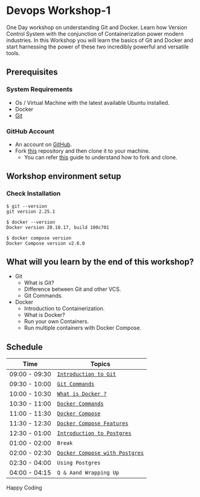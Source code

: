 # Devops Workshop-1

One Day workshop on understanding Git and Docker. Learn how Version Control System with the conjunction of 
Containerization power modern industries. In this Workshop you will learn the basics of Git and Docker and start 
harnessing the power of these two incredibly powerful and versatile tools.

## Prerequisites

### System Requirements
- Os / Virtual Machine with the latest available Ubuntu installed.
- Docker
- [Git]( https://www.atlassian.com/git/tutorials/install-git#linux )

### GitHub Account
- An account on [GitHub](https://github.com/join).
- Fork [this](https://github.com/UniCourt/Devops-Workshop2-Docker) repository and then clone it to your machine.
  - You can refer [this](https://docs.github.com/en/get-started/quickstart/fork-a-repo) guide to understand how to fork and clone.

## Workshop environment setup

### Check Installation
  ```shell
  $ git --version
  git version 2.25.1

  $ docker --version
  Docker version 20.10.17, build 100c701

  $ docker compose version
  Docker Compose version v2.6.0

  ```

## What will you learn by the end of this workshop?

- Git
  - What is Git?
  - Difference between Git and other VCS.
  - Git Commands.
- Docker
  - Introduction to Containerization.
  - What is Docker?
  - Run your own Containers.
  - Run multiple containers with Docker Compose.

## Schedule

| Time          | Topics                                                                   |
|---------------|--------------------------------------------------------------------------|
| 09:00 - 09:30 | [`Introduction to Git`](docs/git/introduction_to_git.md)                 |
| 09:30 - 10:00 | [`Git Commands`](docs/git/git_commands.md)                               |
| 10:00 - 10:30 | [`What is Docker ?`](docs/docker/docker_introduction.md)                 |
| 10:30 - 11:00 | [`Docker Commands`](docs/docker/docker_commands.md)                      |
| 11:00 - 11:30 | [`Docker Compose`](docs/docker/docker_compose_introduction.md)           |
| 11:30 - 12:30 | [`Docker Compose Features`](docs/docker/docker_compose_features.md)      |
| 12:30 - 01:00 | [`Introduction to Postgres`](docs/postgres/postgres_introduction.md)     |
| 01:00 - 02:00 | `Break`                                                                  |
| 02:00 - 02:30 | [`Docker Compose with Postgres`](docs/postgres/postgres_with_docker_compose.md) |
| 02:30 - 04:00 | `Using Postgres`                                                         |
| 04:00 - 04:15 | `Q & Aand Wrapping Up`                                                   |

Happy Coding 
